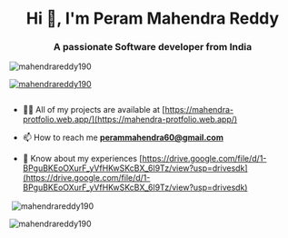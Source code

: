 <h1 align="center">Hi 👋, I'm Peram Mahendra Reddy</h1>
<h3 align="center">A passionate Software developer from India</h3>

<p align="left"> <img src="https://komarev.com/ghpvc/?username=mahendrareddy190&label=Profile%20views&color=0e75b6&style=flat" alt="mahendrareddy190" /> </p>

<p align="left"> <a href="https://github.com/ryo-ma/github-profile-trophy"><img src="https://github-profile-trophy.vercel.app/?username=mahendrareddy190" alt="mahendrareddy190" /></a> </p>

<p align="left"> <a href="https://twitter.com/" target="blank"><img src="https://img.shields.io/twitter/follow/?logo=twitter&style=for-the-badge" alt="" /></a> </p>

- 👨‍💻 All of my projects are available at [https://mahendra-protfolio.web.app/](https://mahendra-protfolio.web.app/)

- 📫 How to reach me **perammahendra60@gmail.com**

- 📄 Know about my experiences [https://drive.google.com/file/d/1-BPguBKEoOXurF_yVfHKwSKcBX_6l9Tz/view?usp=drivesdk](https://drive.google.com/file/d/1-BPguBKEoOXurF_yVfHKwSKcBX_6l9Tz/view?usp=drivesdk)


<p>&nbsp;<img align="center" src="https://github-readme-stats.vercel.app/api?username=mahendrareddy190&show_icons=true&locale=en" alt="mahendrareddy190" /></p>

<p><img align="center" src="https://github-readme-streak-stats.herokuapp.com/?user=mahendrareddy190&" alt="mahendrareddy190" /></p>
